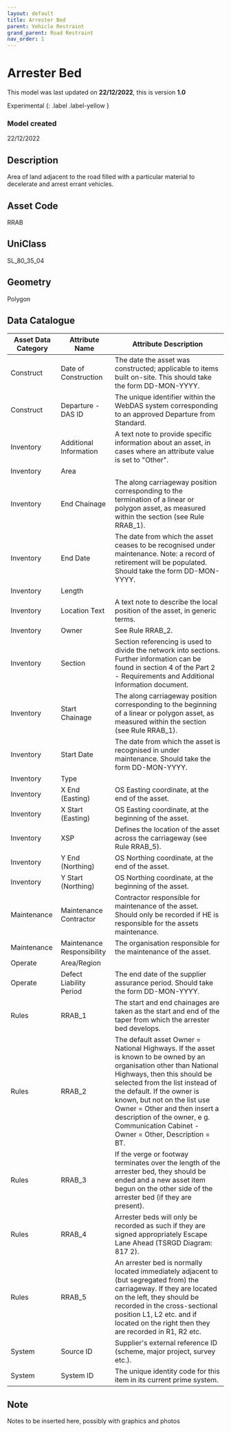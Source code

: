 ```yaml
---
layout: default
title: Arrester Bed
parent: Vehicle Restraint
grand_parent: Road Restraint
nav_order: 1
---
```


# Arrester Bed
This model was last updated on **22/12/2022**, this is version **1.0**

Experimental
{: .label .label-yellow }

### Model created
22/12/2022

## Description
Area of land adjacent to the
road filled with a particular
material to decelerate and
arrest errant vehicles.

## Asset Code
RRAB

## UniClass
SL_80_35_04

## Geometry
Polygon

## Data Catalogue
| **Asset Data Category** | **Attribute Name**         | **Attribute Description**                                                                                                                                                                                                                                                                                                                                                 |
|-------------------------|----------------------------|---------------------------------------------------------------------------------------------------------------------------------------------------------------------------------------------------------------------------------------------------------------------------------------------------------------------------------------------------------------------------|
| Construct               | Date of Construction       | The date the asset was constructed; applicable to items built on-site. This should take the form DD-MON-YYYY.                                                                                                                                                                                                                                                             |
| Construct               | Departure - DAS ID         | The unique identifier within the WebDAS system corresponding to an approved Departure from Standard.                                                                                                                                                                                                                                                                      |
| Inventory               | Additional Information     | A text note to provide specific information about an asset, in cases where an attribute value is set to "Other".                                                                                                                                                                                                                                                          |
| Inventory               | Area                       |                                                                                                                                                                                                                                                                                                                                                                           |
| Inventory               | End Chainage               | The along carriageway position corresponding to the termination of a linear or polygon asset, as measured within the section (see Rule RRAB_1).                                                                                                                                                                                                                           |
| Inventory               | End Date                   | The date from which the asset ceases to be recognised under maintenance.  Note: a record of retirement will be populated. Should take the form DD-MON-YYYY.                                                                                                                                                                                                               |
| Inventory               | Length                     |                                                                                                                                                                                                                                                                                                                                                                           |
| Inventory               | Location Text              | A text note to describe the local position of the asset, in generic terms.                                                                                                                                                                                                                                                                                                |
| Inventory               | Owner                      | See Rule RRAB_2.                                                                                                                                                                                                                                                                                                                                                          |
| Inventory               | Section                    | Section referencing is used to divide the network into sections. Further information can be found in section 4 of the Part 2 - Requirements and Additional Information document.                                                                                                                                                                                          |
| Inventory               | Start Chainage             | The along carriageway position corresponding to the beginning of a linear or polygon asset, as measured within the section (see Rule RRAB_1).                                                                                                                                                                                                                             |
| Inventory               | Start Date                 | The date from which the asset is recognised in under maintenance. Should take the form DD-MON-YYYY.                                                                                                                                                                                                                                                                       |
| Inventory               | Type                       |                                                                                                                                                                                                                                                                                                                                                                           |
| Inventory               | X End (Easting)            | OS Easting coordinate, at the end of the asset.                                                                                                                                                                                                                                                                                                                           |
| Inventory               | X Start (Easting)          | OS Easting coordinate, at the beginning of the asset.                                                                                                                                                                                                                                                                                                                     |
| Inventory               | XSP                        | Defines the location of the asset across the carriageway (see Rule RRAB_5).                                                                                                                                                                                                                                                                                               |
| Inventory               | Y End (Northing)           | OS Northing coordinate, at the end of the asset.                                                                                                                                                                                                                                                                                                                          |
| Inventory               | Y Start (Northing)         | OS Northing coordinate, at the beginning of the asset.                                                                                                                                                                                                                                                                                                                    |
| Maintenance             | Maintenance Contractor     | Contractor responsible for maintenance of the asset. Should only be recorded if HE is responsible for the assets maintenance.                                                                                                                                                                                                                                             |
| Maintenance             | Maintenance Responsibility | The organisation responsible for the maintenance of the asset.                                                                                                                                                                                                                                                                                                            |
| Operate                 | Area/Region                |                                                                                                                                                                                                                                                                                                                                                                           |
| Operate                 | Defect Liability Period    | The end date of the supplier assurance period. Should take the form DD-MON-YYYY.                                                                                                                                                                                                                                                                                          |
| Rules                   | RRAB_1                     | The start and end chainages are taken as the start and end of the taper from which the arrester bed develops.                                                                                                                                                                                                                                                             |
| Rules                   | RRAB_2                     | The default asset Owner = National Highways. If the asset is known to be owned by an organisation other than National Highways, then this should be selected from the list instead of the default. If the owner is known, but not on the list use Owner = Other and then insert a description of the owner, e g. Communication Cabinet - Owner = Other, Description = BT. |
| Rules                   | RRAB_3                     | If the verge or footway terminates over the length of the arrester bed, they should be ended and a new asset item begun on the other side of the arrester bed (if they are present).                                                                                                                                                                                      |
| Rules                   | RRAB_4                     | Arrester beds will only be recorded as such if they are signed appropriately Escape Lane Ahead (TSRGD Diagram: 817 2).                                                                                                                                                                                                                                                    |
| Rules                   | RRAB_5                     | An arrester bed is normally located immediately adjacent to (but segregated from) the carriageway. If they are located on the left, they should be recorded in the cross-sectional position L1, L2 etc. and if located on the right then they are recorded in R1, R2 etc.                                                                                                 |
| System                  | Source ID                  | Supplier's external reference ID (scheme, major project, survey etc.).                                                                                                                                                                                                                                                                                                    |
| System                  | System ID                  | The unique identity code for this item in its current prime system.                                                                                                                                                                                                                                                                                                       |


## Note
Notes to be inserted here, possibly with graphics and photos
